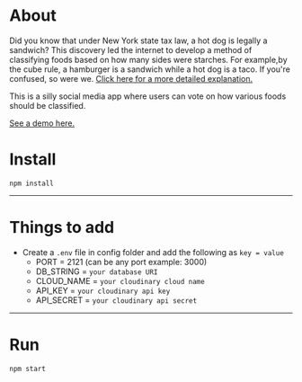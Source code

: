 # About

Did you know that under New York state tax law, a hot dog is legally a sandwich? This discovery led the internet to develop a method of classifying foods based on how many sides were starches. For example,by the cube rule, a hamburger is a sandwich while a hot dog is a taco. If you're confused, so were we.
[Click here for a more detailed explanation.](https://cuberule.com/)

This is a silly social media app where users can vote on how various foods should be classified. 

[See a demo here.](https://shy-erin-wombat-tie.cyclic.app/)

# Install

`npm install`

---

# Things to add

- Create a `.env` file in config folder and add the following as `key = value`
  - PORT = 2121 (can be any port example: 3000)
  - DB_STRING = `your database URI`
  - CLOUD_NAME = `your cloudinary cloud name`
  - API_KEY = `your cloudinary api key`
  - API_SECRET = `your cloudinary api secret`

---

# Run

`npm start`

